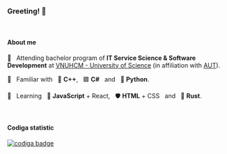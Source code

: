 ### Greeting! 👋

&nbsp;

#### About me
:school: &nbsp; Attending bachelor program of **IT Service Science & Software Development** at [VNUHCM - University of Science](https://en.hcmus.edu.vn/) (in affiliation with [AUT](https://www.aut.ac.nz/)).

:mechanical_arm: &nbsp; Familiar with &nbsp; :large_blue_circle: **C++**, &nbsp; :purple_square: **C#** &nbsp; and &nbsp; :snake: **Python**.

:beginner: &nbsp; Learning &nbsp; :lemon: **JavaScript** + React, &nbsp; :shield: **HTML** + CSS &nbsp; and &nbsp; :crab: **Rust**.

&nbsp;

#### Codiga statistic
<a href="https://app.codiga.io/hub/user/github">
   <img src="https://api.codiga.io/public/badge/user/github/itsdmd?style=dark" alt="codiga badge" />
</a>
